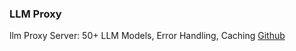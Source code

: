 ### LLM Proxy
llm Proxy Server: 50+ LLM Models, Error Handling, Caching
[Github](https://github.com/BerriAI/llm/tree/main/proxy-server)